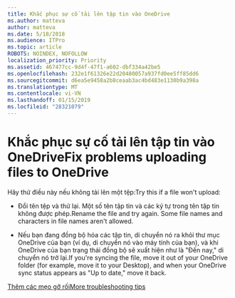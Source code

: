 ```yaml
---
title: Khắc phục sự cố tải lên tập tin vào OneDrive
ms.author: matteva
author: matteva
ms.date: 5/18/2018
ms.audience: ITPro
ms.topic: article
ROBOTS: NOINDEX, NOFOLLOW
localization_priority: Priority
ms.assetid: 467477cc-9d4f-47f1-a602-dbf334a42be5
ms.openlocfilehash: 232e1f61326e22d20480057a937fd0ee5ff85dd6
ms.sourcegitcommit: d6ea5e9458a2b8ceaab3ac4bd483e1130b9a398a
ms.translationtype: MT
ms.contentlocale: vi-VN
ms.lasthandoff: 01/15/2019
ms.locfileid: "28321079"
---
```

# <a name="fix-problems-uploading-files-to-onedrive"></a><span data-ttu-id="1f6cf-102">Khắc phục sự cố tải lên tập tin vào OneDrive</span><span class="sxs-lookup"><span data-stu-id="1f6cf-102">Fix problems uploading files to OneDrive</span></span>

<span data-ttu-id="1f6cf-103">Hãy thử điều này nếu không tải lên một tệp:</span><span class="sxs-lookup"><span data-stu-id="1f6cf-103">Try this if a file won't upload:</span></span>
  
- <span data-ttu-id="1f6cf-p101">Đổi tên tệp và thử lại. Một số tên tập tin và các ký tự trong tên tập tin không được phép.</span><span class="sxs-lookup"><span data-stu-id="1f6cf-p101">Rename the file and try again. Some file names and characters in file names aren't allowed.</span></span> 
    
- <span data-ttu-id="1f6cf-106">Nếu bạn đang đồng bộ hóa các tập tin, di chuyển nó ra khỏi thư mục OneDrive của bạn (ví dụ, di chuyển nó vào máy tính của bạn), và khi OneDrive của bạn trạng thái đồng bộ sẽ xuất hiện như là "Đến nay," di chuyển nó trở lại.</span><span class="sxs-lookup"><span data-stu-id="1f6cf-106">If you're syncing the file, move it out of your OneDrive folder (for example, move it to your Desktop), and when your OneDrive sync status appears as "Up to date," move it back.</span></span> 
    
[<span data-ttu-id="1f6cf-107">Thêm các mẹo gỡ rối</span><span class="sxs-lookup"><span data-stu-id="1f6cf-107">More troubleshooting tips</span></span>](https://go.microsoft.com/fwlink/?linkid=873155)
  

